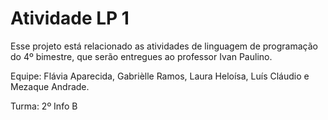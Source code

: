 # Atividade LP 1
Esse projeto está relacionado as atividades de linguagem de programação do 4º bimestre, que serão entregues ao professor Ivan Paulino.

Equipe: Flávia Aparecida, Gabrièlle Ramos, Laura Heloísa, Luís Cláudio e Mezaque Andrade.

Turma: 2º Info B
